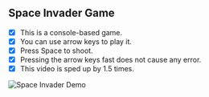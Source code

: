 ## Space Invader Game
- [x] This is a console-based game. 
- [x] You can use arrow keys to play it.
- [x] Press Space to shoot.
- [x] Pressing the arrow keys fast does not cause any error.
- [x] This video is sped up by 1.5 times.

![Space Invader Demo](spaceInvader.gif)